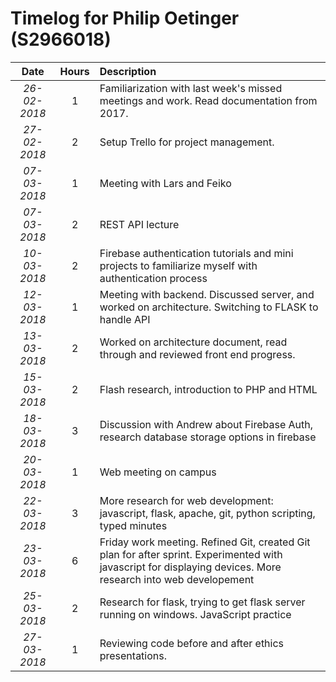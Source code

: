 # Timelog for Philip Oetinger (S2966018)

| Date         |   Hours     | Description                                                                                                        |
| :---:        |       :---: | :---                                                                                                               |
| *26-02-2018* | 1 | Familiarization with last week's missed meetings and work. Read documentation from 2017.                                     |
| *27-02-2018* | 2 | Setup Trello for project management. 
| *07-03-2018* | 1 | Meeting with Lars and Feiko
| *07-03-2018* | 2 | REST API lecture                                                                                        |
| *10-03-2018* | 2 | Firebase authentication tutorials and mini projects to familiarize myself with authentication process|
| *12-03-2018* | 1 | Meeting with backend. Discussed server, and worked on architecture. Switching to FLASK to handle API|
| *13-03-2018* | 2 | Worked on architecture document, read through and reviewed front end progress. |
| *15-03-2018* | 2 | Flash research, introduction to PHP and HTML
| *18-03-2018* | 3 | Discussion with Andrew about Firebase Auth, research database storage options in firebase|
| *20-03-2018* | 1 | Web meeting on campus
| *22-03-2018* | 3 | More research for web development: javascript, flask, apache, git, python scripting, typed minutes|
| *23-03-2018* | 6 | Friday work meeting. Refined Git, created Git plan for after sprint. Experimented with javascript for displaying devices. More research into web developement|
| *25-03-2018* | 2 | Research for flask, trying to get flask server running on windows. JavaScript practice|
| *27-03-2018* | 1 | Reviewing code before and after ethics presentations.|

